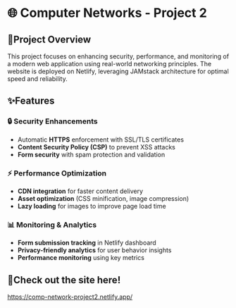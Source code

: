 # 🌐 Computer Networks - Project 2

## 📌Project Overview
This project focuses on enhancing security, performance, and monitoring of a modern web application using real-world networking principles. The website is deployed on Netlify, leveraging JAMstack architecture for optimal speed and reliability.

## ✨Features
### 🔒 Security Enhancements
- Automatic **HTTPS** enforcement with SSL/TLS certificates
- **Content Security Policy (CSP)** to prevent XSS attacks
- **Form security** with spam protection and validation

### ⚡ Performance Optimization
- **CDN integration** for faster content delivery
- **Asset optimization** (CSS minification, image compression)
- **Lazy loading** for images to improve page load time

### 📊 Monitoring & Analytics
- **Form submission tracking** in Netlify dashboard
- **Privacy-friendly analytics** for user behavior insights
- **Performance monitoring** using key metrics

## 🔗Check out the site here!
<https://comp-network-project2.netlify.app/>
